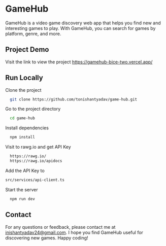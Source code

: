 
# GameHub
GameHub is a video game discovery web app that helps you find new and interesting games to play. With GameHub, you can search for games by platform, genre, and more.

## Project Demo
Visit the link to view the project
https://gamehub-bice-two.vercel.app/

## Run Locally
Clone the project
```bash 
  git clone https://github.com/tonishantyadav/game-hub.git
```
Go to the project directory
```bash
  cd game-hub
```
Install dependencies
```bash
  npm install
```
Visit to rawg.io and get API Key
```bash
  https://rawg.io/
  https://rawg.io/apidocs
```
Add the API Key to
```bash
src/services/api-client.ts
````
Start the server
```bash
  npm run dev
```
## Contact
For any questions or feedback, please contact me at inishantyadav24@gmail.com. I hope you find GameHub useful for discovering new games. Happy coding!

